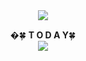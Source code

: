 <!--
**naweather/naweather** is a ✨ _special_ ✨ repository because its `README.md` (this file) appears on your GitHub profile.

Here are some ideas to get you started:

- 🔭 I’m currently working on ...
- 🌱 I’m currently learning ...
- 👯 I’m looking to collaborate on ...
- 🤔 I’m looking for help with ...
- 💬 Ask me about ...
- 📫 How to reach me: ...
- 😄 Pronouns: ...
- ⚡ Fun fact: ...
-->

<div align="center">

<img src="https://capsule-render.vercel.app/api?type=Waving&color=auto&height=300&section=header&fontSize=90" />
<br>

  �🍀 <b>T O D A Y</b>🍀
<br>
<img src="https://hits.seeyoufarm.com/api/count/incr/badge.svg?url=https%3A%2F%2Fgithub.com%2Fnaweather&count_bg=%23F3CF02&title_bg=%23F1ADF7&icon=&icon_color=%23E7E7E7&title=hits&edge_flat=false)](https://hits.seeyoufarm.com" />

</div>

